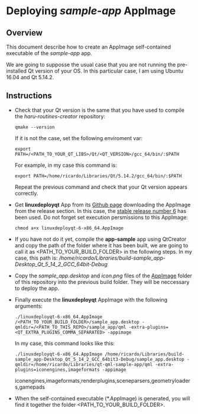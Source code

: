 
# Deploying *sample-app* AppImage

## Overview
This document describe how to create an AppImage self-contained executable of the *sample-app* app. 

We are going to supposse the usual case that you are not running the pre-installed Qt version of your OS. In this particular case, I am using Ubuntu 16.04 and Qt 5.14.2.

## Instructions

* Check that your Qt version is the same that you have used to compile the *haru-routines-creator* repository:
    
    ``` qmake --version ```

    If it is not the case, set the following enviroment var:

    ``` export PATH=/<PATH_TO_YOUR_QT_LIBS>/Qt/<QT_VERSION>/gcc_64/bin/:$PATH ```

    For example, in my case this command is: 
    
    ```export PATH=/home/ricardo/Libraries/Qt/5.14.2/gcc_64/bin/:$PATH``` 
    
    Repeat the previous command and check that your Qt version appears correctly.

* Get **linuxdeployqt** App from its [Github page](https://github.com/probonopd/linuxdeployqt) downloading the AppImage from the release section. In this case, the [stable release number 6](https://github.com/probonopd/linuxdeployqt/releases/tag/6) has been used. Do not forget set execution persmissions to this AppImage:

    ``` chmod a+x linuxdeployqt-6-x86_64.AppImage ```

* If you have not do it yet, compile the **app-sample** app using QtCreator and copy the path of the folder where it has been built, we are going to call it as <PATH_TO_YOUR_BUILD_FOLDER> in the following steps. In my case, this path is: */home/ricardo/Libraries/build-sample_app-Desktop_Qt_5_14_2_GCC_64bit-Debug*

* Copy the *sample_app.desktop* and *icon.png* files of the [AppImage](AppImage) folder of this repository into the previous build folder. They will be neccessary to deploy the app.

* Finally execute the **linuxdeployqt** AppImage with the following arguments:

    ```./linuxdeployqt-6-x86_64.AppImage /<PATH_TO_YOUR_BUILD_FOLDER>/sample_app.desktop -qmldir=/<PATH_TO_THIS_REPO>/sample_app/qml -extra-plugins=<QT_EXTRA_PLUGINS_COMMA_SEPARATED> -appimage```

    In my case, this command looks like this:

    ```./linuxdeployqt-6-x86_64.AppImage /home/ricardo/Libraries/build-sample_app-Desktop_Qt_5_14_2_GCC_64bit3-Debug/sample_app.desktop -qmldir=/home/ricardo/Libraries/qt-qml-sample-app/qml -extra-plugins=iconengines,imageformats -appimage```

    iconengines,imageformats,renderplugins,sceneparsers,geometryloaders,gamepads

* When the self-contained executable (*.AppImage) is generated, you will find it together the folder <PATH_TO_YOUR_BUILD_FOLDER>.
